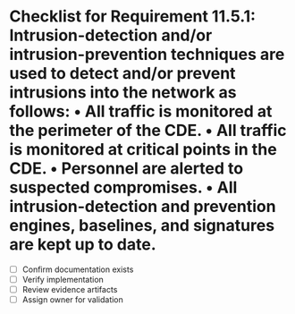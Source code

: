 # Checklist for Requirement 11.5.1: Intrusion-detection and/or intrusion-prevention techniques are used to detect and/or prevent intrusions into the network as follows: • All traffic is monitored at the perimeter of the CDE. • All traffic is monitored at critical points in the CDE. • Personnel are alerted to suspected compromises. • All intrusion-detection and prevention engines, baselines, and signatures are kept up to date.

- [ ] Confirm documentation exists
- [ ] Verify implementation
- [ ] Review evidence artifacts
- [ ] Assign owner for validation
